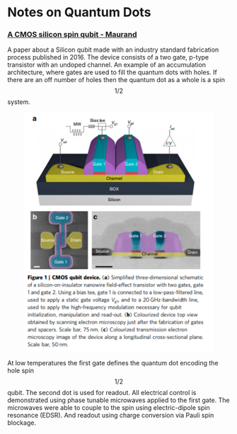 # Notes on Quantum Dots

<!-- toc -->

### [A CMOS silicon spin qubit - Maurand](https://www.nature.com/articles/ncomms13575.pdf)

A paper about a Silicon qubit made with an industry standard fabrication process published in 2016. The device consists of a two gate, p-type transistor with an undoped channel. An example of an accumulation architecture, where gates are used to fill the quantum dots with holes. If there are an off number of holes then the quantum dot as a whole is a spin $$1/2$$ system. 

<center><img src="./images/CMOS.png" style="zoom:120%;" /></center>

At low temperatures the first gate defines the quantum dot encoding the hole spin $$1/2$$  qubit. The second dot is used for readout.  All electrical control is demonstrated using phase tunable microwaves applied to the first gate. The microwaves were able to couple to the spin using electric-dipole spin resonance (EDSR). And readout using charge conversion via Pauli spin blockage.  
